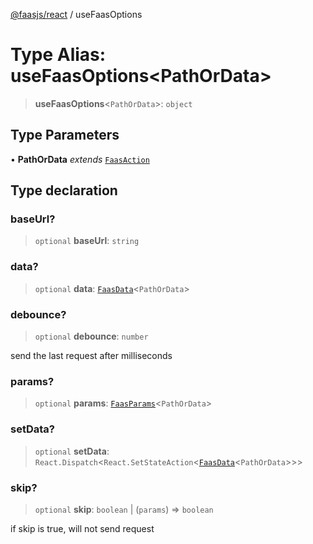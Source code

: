 [@faasjs/react](../README.md) / useFaasOptions

# Type Alias: useFaasOptions\<PathOrData\>

> **useFaasOptions**\<`PathOrData`\>: `object`

## Type Parameters

• **PathOrData** *extends* [`FaasAction`](FaasAction.md)

## Type declaration

### baseUrl?

> `optional` **baseUrl**: `string`

### data?

> `optional` **data**: [`FaasData`](FaasData.md)\<`PathOrData`\>

### debounce?

> `optional` **debounce**: `number`

send the last request after milliseconds

### params?

> `optional` **params**: [`FaasParams`](FaasParams.md)\<`PathOrData`\>

### setData?

> `optional` **setData**: `React.Dispatch`\<`React.SetStateAction`\<[`FaasData`](FaasData.md)\<`PathOrData`\>\>\>

### skip?

> `optional` **skip**: `boolean` \| (`params`) => `boolean`

if skip is true, will not send request
